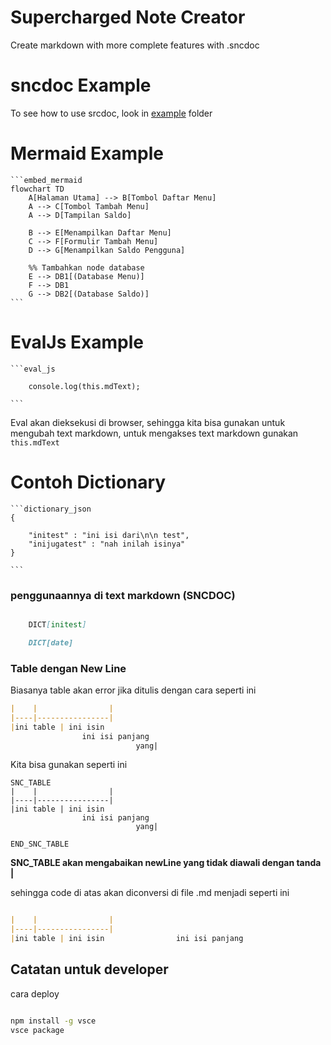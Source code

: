# Supercharged Note Creator

Create markdown with more complete features with .sncdoc

# sncdoc Example
To see how to use srcdoc, look in   [example](./example) folder

# Mermaid Example

```````
```embed_mermaid
flowchart TD
    A[Halaman Utama] --> B[Tombol Daftar Menu]
    A --> C[Tombol Tambah Menu]
    A --> D[Tampilan Saldo]
    
    B --> E[Menampilkan Daftar Menu]
    C --> F[Formulir Tambah Menu]
    D --> G[Menampilkan Saldo Pengguna]
    
    %% Tambahkan node database
    E --> DB1[(Database Menu)]
    F --> DB1
    G --> DB2[(Database Saldo)] 
```
```````


# EvalJs Example


```````
```eval_js

    console.log(this.mdText);

```
```````
Eval akan dieksekusi di browser, sehingga kita bisa gunakan untuk mengubah text markdown,
untuk mengakses text markdown gunakan ``this.mdText``
 
# Contoh Dictionary

``````
```dictionary_json
{

    "initest" : "ini isi dari\n\n test",
    "inijugatest" : "nah inilah isinya"
}

```
``````

### penggunaannya di text markdown (SNCDOC)

```md

    DICT[initest]

    DICT[date]
```


### Table dengan New Line

Biasanya table akan error jika ditulis dengan cara seperti ini

```md
|    |                |
|----|----------------|
|ini table | ini isin
                ini isi panjang
                            yang|
```


Kita bisa gunakan seperti ini

````
SNC_TABLE
|    |                |
|----|----------------|
|ini table | ini isin
                ini isi panjang
                            yang|

END_SNC_TABLE
````

**SNC_TABLE akan mengabaikan newLine yang tidak diawali dengan tanda |**

sehingga code di atas akan diconversi di file .md menjadi seperti ini

```md

|    |                |
|----|----------------|
|ini table | ini isin                ini isi panjang                            yang|

```


## Catatan untuk developer
cara deploy

```bash

npm install -g vsce
vsce package
```